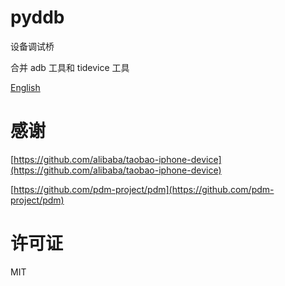 # pyddb
设备调试桥

合并 adb 工具和 tidevice 工具

[English](README_EN.md)
# 感谢
[https://github.com/alibaba/taobao-iphone-device](https://github.com/alibaba/taobao-iphone-device)

[https://github.com/pdm-project/pdm](https://github.com/pdm-project/pdm)
# 许可证
MIT